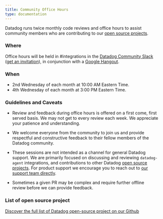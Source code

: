 ```yaml
---
title: Community Office Hours
type: documentation
---
```


Datadog runs twice monthly code reviews and office hours to assist community members who are contributing to our [open source projects](#list-of-open-source-project).  

### Where

Office hours will be held in #integrations in the [Datadog Community Slack][1] ([get an invitation][2]), in conjunction with a [Google Hangout][3].

### When

* 2nd Wednesday of each month at 10:00 AM Eastern Time.
* 4th Wednesday of each month at 3:00 PM Eastern Time.

### Guidelines and Caveats

- Review and feedback during office hours is offered on a first come, first served basis. We may not get to every review each week. We appreciate your patience and understanding.

- We welcome everyone from the community to join us and provide respectful and constructive feedback to their fellow members of the Datadog community. 

- These sessions are not intended as a channel for general Datadog support. We are primarily focused on discussing and reviewing `datadog-agent` integrations, and contributions to other Datadog [open source projects](#list-of-open-source-project). For product support we encourage you to reach out to [our support team directly][4].

- Sometimes a given PR may be complex and require further offline review before we can provide feedback.  

### List of open source project

[Discover the full list of Datadog open-source project on our Github][5]


[1]: https://datadoghq.slack.com
[2]: http://chat.datadoghq.com/
[3]: https://plus.google.com/hangouts/_/datadoghq.com/dd-officehours
[4]: /help
[5]: https://github.com/DataDog